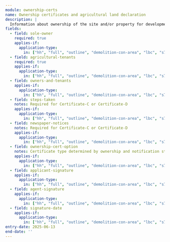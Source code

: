 ```yaml
---
module: ownership-certs
name: Ownership certificates and agricultural land declaration
description: |
  Information about ownership of the site and/or property for development, including agricultural tenants and notification requirements.
fields:
  - field: sole-owner
    required: true
    applies-if:
      application-type:
        in: ["hh", "full", "outline", "demolition-con-area", "lbc", "s73", "extraction-oil-gas"]
  - field: agricultural-tenants
    required: true
    applies-if:
      application-type:
        in: ["hh", "full", "outline", "demolition-con-area", "lbc", "s73", "extraction-oil-gas"]
  - field: owners-and-tenants
    applies-if:
      application-type:
        in: ["hh", "full", "outline", "demolition-con-area", "lbc", "s73", "extraction-oil-gas"]
  - field: steps-taken
    notes: Required for Certificate-C or Certificate-D
    applies-if:
      application-type:
        in: ["hh", "full", "outline", "demolition-con-area", "lbc", "s73", "extraction-oil-gas"]
  - field: newspaper-notices
    notes: Required for Certificate-C or Certificate-D
    applies-if:
      application-type:
        in: ["hh", "full", "outline", "demolition-con-area", "lbc", "s73", "extraction-oil-gas"]
  - field: ownership-cert-option
    notes: Certificate type determined by ownership and notification status
    applies-if:
      application-type:
        in: ["hh", "full", "outline", "demolition-con-area", "lbc", "s73", "extraction-oil-gas"]
  - field: applicant-signature
    applies-if:
      application-type:
        in: ["hh", "full", "outline", "demolition-con-area", "lbc", "s73", "extraction-oil-gas"]
  - field: agent-signature
    applies-if:
      application-type:
        in: ["hh", "full", "outline", "demolition-con-area", "lbc", "s73", "extraction-oil-gas"]
  - field: signature-date
    applies-if:
      application-type:
        in: ["hh", "full", "outline", "demolition-con-area", "lbc", "s73", "extraction-oil-gas"]
entry-date: 2025-06-13
end-date: ''
---
```

